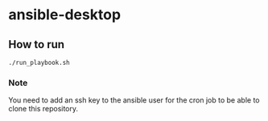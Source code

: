 # ansible-desktop

## How to run
```
./run_playbook.sh
```

### Note
You need to add an ssh key to the ansible user for the cron job to be able to clone this repository.
